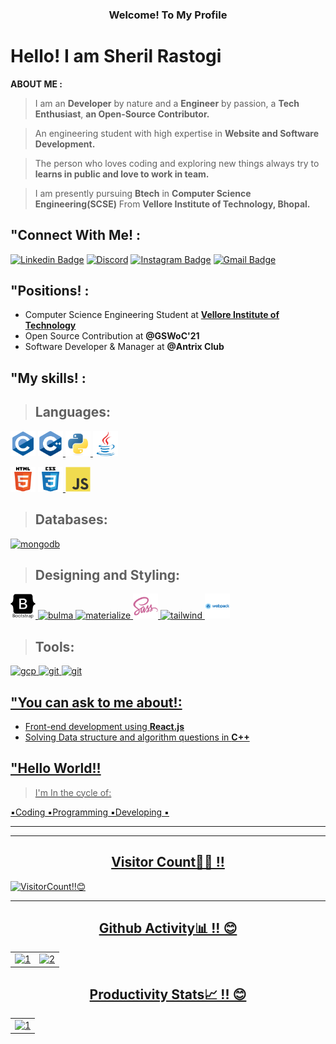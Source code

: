 <h3 align="center"> <p>Welcome! To My Profile</p> </h3>

# **Hello! I am Sheril Rastogi** 

**ABOUT ME :**

> I am an **Developer** by nature and a **Engineer**  by passion, a **Tech Enthusiast**, **an Open-Source Contributor.**

> An engineering student with high expertise in **Website and Software Development.**

> The person who loves coding and exploring new things always try to **learns in public and love to work in team.**

> I am presently pursuing **Btech** in **Computer Science Engineering(SCSE)** From **Vellore Institute of Technology, Bhopal.**


## "Connect With Me! :

[![Linkedin Badge](https://img.shields.io/badge/-Sheril.Rastogi-blue?style=flat-square&logo=Linkedin&logoColor=black&link=https://https://www.linkedin.com/in/sheril-rastogi-89a409209/)](https://www.linkedin.com/in/sheril-rastogi-89a409209/)
[![Discord](https://img.shields.io/badge/-Discord-7289DA?style=flat-square&logo=discord&logoColor=white)](https://discordapp.com/users/sheril#0180)
[![Instagram Badge](https://img.shields.io/badge/-Instagram-purple?style=flat-square&logo=instagram&logoColor=white&link=https://instagram.com/s.h.e.r.i.l.04/)](https://instagram.com/s.h.e.r.i.l.04)
[![Gmail Badge](https://img.shields.io/badge/-sherilrastogi04@gmail.com-c14438?style=flat-square&logo=Gmail&logoColor=black&link=mailto:sherilrastogi04@gmail.com)](mailto:sherilrastogi04@gmail.com)


## "Positions! :

- Computer Science Engineering Student at **[Vellore Institute of Technology](http://vitbhopal.ac.in/)**
- Open Source Contribution at **@GSWoC'21**
- Software Developer & Manager at **@Antrix Club**


## "My skills! :

> ##  **Languages:** 
<a href="https://www.cprogramming.com/" target="_blank"> <img src="https://raw.githubusercontent.com/devicons/devicon/master/icons/c/c-original.svg" alt="c" width="40" height="40"/></a> 
<a href="https://www.w3schools.com/cpp/" target="_blank"> <img src="https://raw.githubusercontent.com/devicons/devicon/master/icons/cplusplus/cplusplus-original.svg" alt="cplusplus" width="40" height="40"/> </a> 
<a href="https://www.python.org" target="_blank"> <img src="https://raw.githubusercontent.com/devicons/devicon/master/icons/python/python-original.svg" alt="python" width="40" height="40"/> </a> 
<a href="https://www.java.com" target="_blank"> <img src="https://raw.githubusercontent.com/devicons/devicon/master/icons/java/java-original.svg" alt="java" width="40" height="40"/> </a><br>

<a href="https://www.w3.org/html/" target="_blank"> <img src="https://raw.githubusercontent.com/devicons/devicon/master/icons/html5/html5-original-wordmark.svg" alt="html5" width="40" height="40"/></a> 
<a href="https://www.w3schools.com/css/" target="_blank"> <img src="https://raw.githubusercontent.com/devicons/devicon/master/icons/css3/css3-original-wordmark.svg" alt="css3" width="40" height="40"/> </a><a href="https://developer.mozilla.org/en-US/docs/Web/JavaScript" target="_blank"> <img src="https://raw.githubusercontent.com/devicons/devicon/master/icons/javascript/javascript-original.svg" alt="javascript" width="40" height="40"/> </a> 


> ## **Databases:**
<a href="https://www.mysql.com/" target="_blank"> <img src="https://www.vectorlogo.zone/logos/mysql/mysql-ar21.svg" alt="mongodb" width="40" height="40"/> </a>  
> ## **Designing and Styling:**
<a href="https://getbootstrap.com" target="_blank"> <img src="https://raw.githubusercontent.com/devicons/devicon/master/icons/bootstrap/bootstrap-plain-wordmark.svg" alt="bootstrap" width="40" height="40"/> </a> <a href="https://bulma.io/" target="_blank"> <img src="https://raw.githubusercontent.com/gilbarbara/logos/804dc257b59e144eaca5bc6ffd16949752c6f789/logos/bulma.svg" alt="bulma" width="40" height="40"/> </a> <a href="https://materializecss.com/" target="_blank"> <img src="https://raw.githubusercontent.com/prplx/svg-logos/5585531d45d294869c4eaab4d7cf2e9c167710a9/svg/materialize.svg" alt="materialize" width="40" height="40"/> </a> <a href="https://sass-lang.com" target="_blank"> <img src="https://raw.githubusercontent.com/devicons/devicon/master/icons/sass/sass-original.svg" alt="sass" width="40" height="40"/> </a> 
<a href="https://tailwindcss.com/" target="_blank"> <img src="https://www.vectorlogo.zone/logos/tailwindcss/tailwindcss-icon.svg" alt="tailwind" width="40" height="40"/> </a>  <a href="https://webpack.js.org" target="_blank"> <img src="https://raw.githubusercontent.com/devicons/devicon/d00d0969292a6569d45b06d3f350f463a0107b0d/icons/webpack/webpack-original-wordmark.svg" alt="webpack" width="40" height="40"/> </a>
> ## **Tools:**
<a href="https://cloud.google.com" target="_blank"> <img src="https://www.vectorlogo.zone/logos/google_cloud/google_cloud-icon.svg" alt="gcp" width="40" height="40"/> </a> 
<a href="https://git-scm.com/" target="_blank"> <img src="https://www.vectorlogo.zone/logos/git-scm/git-scm-icon.svg" alt="git" width="40" height="40"/> 
<a href="https://vs_code.com/" target="_blank"> <img src="https://www.vectorlogo.zone/logos/visualstudio_code/visualstudio_code-icon.svg" alt="git" width="40" height="40"/> 


 ## **"You can ask to me about!:**

- Front-end development using **React.js**
- Solving Data structure and algorithm questions in **C++**

  
 
 ## **"Hello World!!**

> I'm In the cycle of:

  ▪️Coding ▪️Programming ▪️Developing ▪️

***
 
<hr>

<h2 align="center">Visitor Count👨‍💻 !!</h2>
<p align="center">
  
  ![VisitorCount!!😊](https://profile-counter.glitch.me/{sheril04}/count.svg) 
  
</p>

<hr
    
***
    
<h2 align="center">Github Activity📊 !! 😊 </h2>  
   
<table>
  <tr>
    <td><img src="https://github-readme-stats.vercel.app/api?username=sheril04&theme=radical&show_icons=true"  display=block width=100% height=auto  alt="1" ></td>
    <td><img src="https://github-readme-stats.vercel.app/api/top-langs/?username=sheril04&theme=radical&layout=compact&hide=Jupyter%20Notebook"  display=block width=100% height=auto  alt="2" ></td>
   

   </tr> 
  
   
</table>
    
    
 <h2 align="center">Productivity Stats📈 !! 😊</h2>
 
 <table>
  <tr>
    <td><img src="https://github-profile-summary-cards.vercel.app/api/cards/profile-details?username=sheril04&theme=monokai"  display=block width=100% height=auto  alt="1" >   </td>
  </tr> 
   
 
  
</table>

